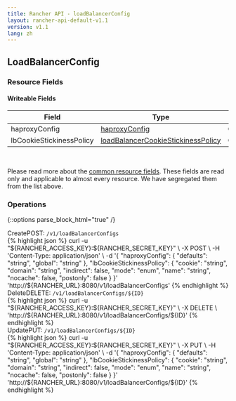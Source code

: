 ```yaml
---
title: Rancher API - loadBalancerConfig
layout: rancher-api-default-v1.1
version: v1.1
lang: zh
---
```


## LoadBalancerConfig



### Resource Fields

#### Writeable Fields

Field | Type | Create | Update | Default | Notes
---|---|---|---|---|---
haproxyConfig | [haproxyConfig]({{site.baseurl}}/rancher/{{page.version}}/{{page.lang}}/api/api-resources/haproxyConfig/) | Optional | Yes | - | 
lbCookieStickinessPolicy | [loadBalancerCookieStickinessPolicy]({{site.baseurl}}/rancher/{{page.version}}/{{page.lang}}/api/api-resources/loadBalancerCookieStickinessPolicy/) | Optional | Yes | - | 



<br>

Please read more about the [common resource fields]({{site.baseurl}}/rancher/{{page.version}}/{{page.lang}}/api/common/). These fields are read only and applicable to almost every resource. We have segregated them from the list above.

### Operations
{::options parse_block_html="true" /}
<a id="create"></a>
<div class="action"><span class="header">Create<span class="headerright">POST:  <code>/v1/loadBalancerConfigs</code></span></span>
<div class="action-contents"> {% highlight json %}
curl -u "${RANCHER_ACCESS_KEY}:${RANCHER_SECRET_KEY}" \
-X POST \
-H 'Content-Type: application/json' \
-d '{
	"haproxyConfig": {
		"defaults": "string",
		"global": "string"
	},
	"lbCookieStickinessPolicy": {
		"cookie": "string",
		"domain": "string",
		"indirect": false,
		"mode": "enum",
		"name": "string",
		"nocache": false,
		"postonly": false
	}
}' 'http://${RANCHER_URL}:8080/v1/loadBalancerConfigs'
{% endhighlight %}
</div></div>
<a id="delete"></a>
<div class="action"><span class="header">Delete<span class="headerright">DELETE:  <code>/v1/loadBalancerConfigs/${ID}</code></span></span>
<div class="action-contents"> {% highlight json %}
curl -u "${RANCHER_ACCESS_KEY}:${RANCHER_SECRET_KEY}" \
-X DELETE \
'http://${RANCHER_URL}:8080/v1/loadBalancerConfigs/${ID}'
{% endhighlight %}
</div></div>
<a id="update"></a>
<div class="action"><span class="header">Update<span class="headerright">PUT:  <code>/v1/loadBalancerConfigs/${ID}</code></span></span>
<div class="action-contents"> {% highlight json %}
curl -u "${RANCHER_ACCESS_KEY}:${RANCHER_SECRET_KEY}" \
-X PUT \
-H 'Content-Type: application/json' \
-d '{
	"haproxyConfig": {
		"defaults": "string",
		"global": "string"
	},
	"lbCookieStickinessPolicy": {
		"cookie": "string",
		"domain": "string",
		"indirect": false,
		"mode": "enum",
		"name": "string",
		"nocache": false,
		"postonly": false
	}
}' 'http://${RANCHER_URL}:8080/v1/loadBalancerConfigs/${ID}'
{% endhighlight %}
</div></div>



